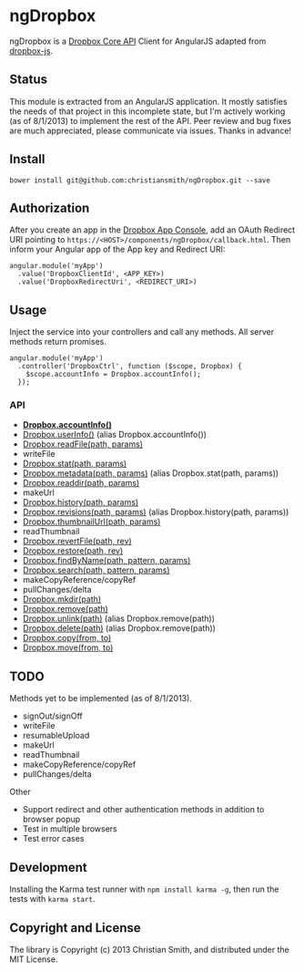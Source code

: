 # ngDropbox

ngDropbox is a [Dropbox Core API](https://www.dropbox.com/developers/core/docs) Client for AngularJS adapted from [dropbox-js](https://github.com/dropbox/dropbox-js). 


## Status

This module is extracted from an AngularJS application. It mostly satisfies the needs of that project in this incomplete state, but I'm actively working (as of 8/1/2013) to implement the rest of the API. Peer review and bug fixes are much appreciated, please communicate via issues. Thanks in advance!


## Install

    bower install git@github.com:christiansmith/ngDropbox.git --save


## Authorization

After you create an app in the [Dropbox App Console](https://www.dropbox.com/developers/apps), add an OAuth Redirect URI pointing to `https://<HOST>/components/ngDropbox/callback.html`. Then inform your Angular app of the App key and Redirect URI:

    angular.module('myApp')
      .value('DropboxClientId', <APP_KEY>)
      .value('DropboxRedirectUri', <REDIRECT_URI>)

## Usage

Inject the service into your controllers and call any methods. All server methods return promises.

    angular.module('myApp')
      .controller('DropboxCtrl', function ($scope, Dropbox) {
        $scope.accountInfo = Dropbox.accountInfo();
      });

### API

* [**Dropbox.accountInfo()**](https://www.dropbox.com/developers/core/docs#account-info)
* [Dropbox.userInfo()](https://www.dropbox.com/developers/core/docs#account-info) (alias Dropbox.accountInfo())
* [Dropbox.readFile(path, params)](https://www.dropbox.com/developers/core/docs#files-GET)
* writeFile
* [Dropbox.stat(path, params)](https://www.dropbox.com/developers/core/docs#metadata)
* [Dropbox.metadata(path, params)](https://www.dropbox.com/developers/core/docs#metadata) (alias Dropbox.stat(path, params))
* [Dropbox.readdir(path, params)](https://www.dropbox.com/developers/core/docs#metadata)
* makeUrl 
* [Dropbox.history(path, params)](https://www.dropbox.com/developers/core/docs#revisions)
* [Dropbox.revisions(path, params)](https://www.dropbox.com/developers/core/docs#revisions) (alias Dropbox.history(path, params))
* [Dropbox.thumbnailUrl(path, params)]()
* readThumbnail
* [Dropbox.revertFile(path, rev)]()
* [Dropbox.restore(path, rev)]()
* [Dropbox.findByName(path, pattern, params)]()
* [Dropbox.search(path, pattern, params)]()
* makeCopyReference/copyRef
* pullChanges/delta
* [Dropbox.mkdir(path)](https://www.dropbox.com/developers/core/docs#fileops-create-folder)
* [Dropbox.remove(path)](https://www.dropbox.com/developers/core/docs#fileops-delete)
* [Dropbox.unlink(path)](https://www.dropbox.com/developers/core/docs#fileops-delete) (alias Dropbox.remove(path))
* [Dropbox.delete(path)](https://www.dropbox.com/developers/core/docs#fileops-delete) (alias Dropbox.remove(path))
* [Dropbox.copy(from, to)](https://www.dropbox.com/developers/core/docs#fileops-copy)
* [Dropbox.move(from, to)](https://www.dropbox.com/developers/core/docs#fileops-move)




## TODO

Methods yet to be implemented (as of 8/1/2013).

* signOut/signOff
* writeFile
* resumableUpload
* makeUrl
* readThumbnail
* makeCopyReference/copyRef
* pullChanges/delta

Other

* Support redirect and other authentication methods in addition to browser popup
* Test in multiple browsers
* Test error cases


## Development

Installing the Karma test runner with `npm install karma -g`, then run the tests with `karma start`.


## Copyright and License

The library is Copyright (c) 2013 Christian Smith, and distributed under the MIT License.